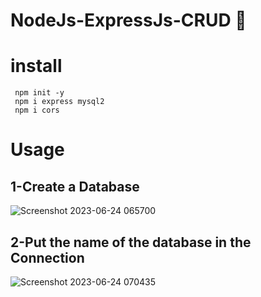 # NodeJs-ExpressJs-CRUD 	:rocket:
# install 
```
 npm init -y
 npm i express mysql2
 npm i cors
```
# Usage

## 1-Create a Database
![Screenshot 2023-06-24 065700](https://github.com/mody19765/Full-Stack-Project--CRUD-Operations/assets/73292867/47dbaa1f-b3f3-43eb-b01b-ca408d9cf1fc)


 ## 2-Put the name of the database in the Connection 
![Screenshot 2023-06-24 070435](https://github.com/mody19765/Full-Stack-Project--CRUD-Operations/assets/73292867/3e6af62a-c7c8-4acc-8f13-07f9618c0c31)


